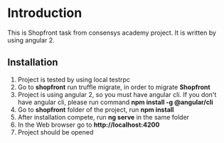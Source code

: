 # Introduction

This is Shopfront task from consensys academy project.
It is written by using angular 2.

## Installation
1. Project is tested by using local testrpc
2. Go to **shopfront** run truffle migrate, in order to migrate **Shopfront**
3. Project is using angular 2, so you must have angular cli. If you don't have angular cli, please run command **npm install -g @angular/cli**
4. Go to **shopfront** folder of the project, run **npm install**
5. After installation compete, run **ng serve** in the same folder
6. In the Web browser go to **http://localhost:4200**
7. Project should be opened 
